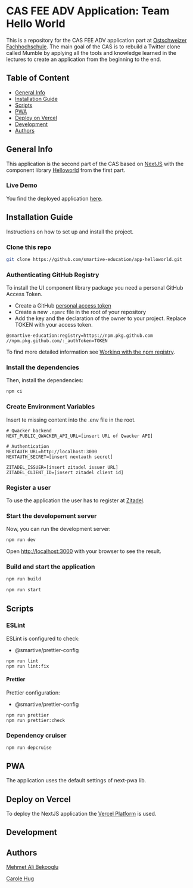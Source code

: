 # CAS FEE ADV Application: Team Hello World

This is a repository for the CAS FEE ADV application part at [Ostschweizer Fachhochschule](https://www.ost.ch/de/weiterbildung/weiterbildungsangebot/informatik/software-engineering-testing/cas-frontend-engineering-advanced).
The main goal of the CAS is to rebuild a Twitter clone called Mumble by applying all the tools and knowledge learned in the lectures to create
an application from the beginning to the end.

## Table of Content

- [General Info](#general-info)
- [Installation Guide](#installation-guide)
- [Scripts](#scripts)
- [PWA](#pwa)
- [Deploy on Vercel](#deploy-on-vercel)
- [Development](#development)
- [Authors](#authors)

## General Info

This application is the second part of the CAS based on [NextJS](https://nextjs.org/) with the component library [Helloworld](https://smartive-education.github.io/design-system-component-library-helloworld/?path=/story/design-tokens-branding-app-icon--page) from the first part.

### Live Demo

You find the deployed application [here](https://app-helloworld-1.vercel.app/).

## Installation Guide

Instructions on how to set up and install the project.

### Clone this repo
```bash
git clone https://github.com/smartive-education/app-helloworld.git
```

### Authenticating GitHub Registry

To install the UI component library package you need a personal GitHub Access Token.

- Create a GitHub [personal access token](https://docs.github.com/en/authentication/keeping-your-account-and-data-secure/creating-a-personal-access-token)
- Create a new `.npmrc` file in the root of your repository
- Add the key and the declaration of the owner to your project. Replace TOKEN with your access token.

```console
@smartive-education:registry=https://npm.pkg.github.com
//npm.pkg.github.com/:_authToken=TOKEN
```

To find more detailed information see [Working with the npm registry](https://docs.github.com/en/packages/working-with-a-github-packages-registry/working-with-the-npm-registry).

### Install the dependencies
Then, install the dependencies:
```bash
npm ci
```

### Create Environment Variables
Insert te missing content into the .env file in the root.
```console
# Qwacker backend
NEXT_PUBLIC_QWACKER_API_URL=[insert URL of Qwacker API]

# Authentication
NEXTAUTH_URL=http://localhost:3000
NEXTAUTH_SECRET=[insert nextauth secret]

ZITADEL_ISSUER=[insert zitadel issuer URL]
ZITADEL_CLIENT_ID=[insert zitadel client id]
```

### Register a user

To use the application the user has to register at [Zitadel](https://zitadel.cloud/).

### Start the developement server
Now, you can run the development server:
```bash
npm run dev
```

Open [http://localhost:3000](http://localhost:3000) with your browser to see the result.

### Build and start the application

```bash
npm run build

npm run start
```
## Scripts

### ESLint

ESLint is configured to check:
- @smartive/prettier-config

```console
npm run lint
npm run lint:fix
```

#### Prettier

Prettier configuration:

- @smartive/prettier-config

```console
npm run prettier
npm run prettier:check
```

### Dependency cruiser

```console
npm run depcruise
```

## PWA

The application uses the default settings of next-pwa lib.

## Deploy on Vercel

To deploy the NextJS application the [Vercel Platform](https://vercel.com/new?filter=next.js) is used.

## Development

## Authors

[Mehmet Ali Bekooglu](https://github.com/malib)

[Carole Hug](https://github.com/CaroleHug)
